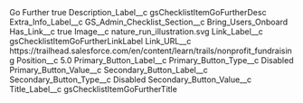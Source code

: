 <?xml version="1.0" encoding="UTF-8"?>
<CustomMetadata xmlns="http://soap.sforce.com/2006/04/metadata" xmlns:xsi="http://www.w3.org/2001/XMLSchema-instance" xmlns:xsd="http://www.w3.org/2001/XMLSchema">
    <label>Go Further</label>
    <protected>true</protected>
    <values>
        <field>Description_Label__c</field>
        <value xsi:type="xsd:string">gsChecklistItemGoFurtherDesc</value>
    </values>
    <values>
        <field>Extra_Info_Label__c</field>
        <value xsi:nil="true"/>
    </values>
    <values>
        <field>GS_Admin_Checklist_Section__c</field>
        <value xsi:type="xsd:string">Bring_Users_Onboard</value>
    </values>
    <values>
        <field>Has_Link__c</field>
        <value xsi:type="xsd:boolean">true</value>
    </values>
    <values>
        <field>Image__c</field>
        <value xsi:type="xsd:string">nature_run_illustration.svg</value>
    </values>
    <values>
        <field>Link_Label__c</field>
        <value xsi:type="xsd:string">gsChecklistItemGoFurtherLinkLabel</value>
    </values>
    <values>
        <field>Link_URL__c</field>
         <value xsi:type="xsd:string">https://trailhead.salesforce.com/en/content/learn/trails/nonprofit_fundraising</value>
    </values>
    <values>
        <field>Position__c</field>
        <value xsi:type="xsd:double">5.0</value>
    </values>
    <values>
        <field>Primary_Button_Label__c</field>
        <value xsi:nil="true"/>
    </values>
    <values>
        <field>Primary_Button_Type__c</field>
        <value xsi:type="xsd:string">Disabled</value>
    </values>
    <values>
        <field>Primary_Button_Value__c</field>
        <value xsi:nil="true"/>
    </values>
    <values>
        <field>Secondary_Button_Label__c</field>
        <value xsi:nil="true"/>
    </values>
    <values>
        <field>Secondary_Button_Type__c</field>
        <value xsi:type="xsd:string">Disabled</value>
    </values>
    <values>
        <field>Secondary_Button_Value__c</field>
        <value xsi:nil="true"/>
    </values>
    <values>
        <field>Title_Label__c</field>
        <value xsi:type="xsd:string">gsChecklistItemGoFurtherTitle</value>
    </values>
</CustomMetadata>
